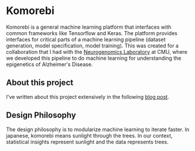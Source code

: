 # Komorebi
Komorebi is a general machine learning platform that interfaces with common frameworks like Tensorflow and Keras. The platform provides interfaces for critical parts of a machine learning pipeline (dataset generation, model specification, model training). This was created for a collaboration that I had with the [Neurogenomics Laboratory](http://www.pfenninglab.org/) at CMU, where we developed this pipeline to do machine learning for understanding the epigenetics of Alzheimer's Disease. 

## About this project
I've written about this project extensively in the following [blog post](https://andylee024.github.io/blog/2017/10/10/ml_infrastructure/). 

## Design Philosophy
The design philosophy is to modularize machine learning to iterate faster. In japanese, komorebi means sunlight through the trees. In our context, statistical insights represent sunlight and the data represents trees.
